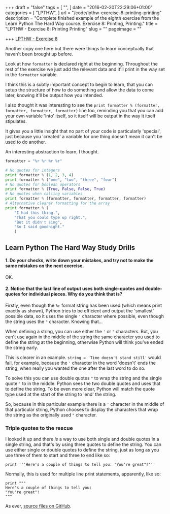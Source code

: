 +++
draft = "false"
tags = [
  "",
]
date = "2016-02-20T22:29:06+01:00"
categories = [
  "LPTHW",
]
url = "/code/lpthw-exercise-8-printing-printing"
description = "Complete finished example of the eighth exercise from the Learn Python The Hard Way course. Exercise 8: Printing, Printing."
title = "LPTHW - Exercise 8: Printing Printing"
slug = ""
pageimage = ""

+++
[LPTHW - Exercise 8](http://learnpythonthehardway.org/book/ex8.html)

Another copy one here but there were things to learn conceptually that haven't been brought up before. 

Look at how `formatter` is declared right at the beginning. Throughout the rest of the exercise we just add the relevant data and it'll print in the way set in the `formatter` variable. 

I think this is a subtly important concept to begin to learn, that you can setup the structure of how to do something and allow the data to come later, knowing it'll be output how you intended. 

I also thought it was interesting to see the `print formatter % (formatter, formatter, formatter, formatter)` line too, reminding you that you can add your own variable 'into' itself, so it itself will be output in the way it itself stipulates. 

It gives you a little insight that no part of your code is particularly 'special', just because you 'created' a variable for one thing doesn't mean it can't be used to do another. 

An interesting abstraction to learn, I thought. 
 
```python
formatter = "%r %r %r %r"

# No quotes for integers
print formatter % (1, 2, 3, 4)
print formatter % ("one", "two", "three", "four")
# No quotes for boolean operators
print formatter % (True, False, False, True)
# No quotes when calling variables
print formatter % (formatter, formatter, formatter, formatter)
# Alternative clearer formatting for the array
print formatter % (
    "I had this thing.",
    "That you could type up right.",
    "But it didn't sing",
    "So I said goodnight."
    )
```

## Learn Python The Hard Way Study Drills

#### 1. Do your checks, write down your mistakes, and try not to make the same mistakes on the next exercise.

OK.

#### 2. Notice that the last line of output uses both single-quotes and double-quotes for individual pieces. Why do you think that is?

Firstly, even though the `%r` format string has been used (which means print exactly as shown), Python tries to be efficient and output the 'smallest' possible data, so it uses the single `'` character where possible, even though the string uses the `"` character. Knowing that...

When defining a string, you can use either the `'` or `"` characters. But, you can't use again in the middle of the string the same character you used to define the string at the beginning, otherwise Python will think you've ended the string early. 

This is clearer in an example. `string = 'Time doesn't stand still'` would fail, for example, because the `'` character in the word 'doesn't' ends the string, when really you wanted the one after the last word to do so.

To solve this you can use double quotes `"` to wrap the string and the single quote `'` to in the middle. Python sees the two double quotes and uses that to define the string. To be even more clear, Python will match the quote type used at the start of the string to 'end' the string. 

So, because in this particular example there is a `'` character in the middle of that particular string, Python chooses to display the characters that wrap the string as the originally used `"` character.

### Triple quotes to the rescue

I looked it up and there *is* a way to use both single and double quotes in a single string, and that's by using three quotes to define the string. You can use either single or double quotes to define the string, just as long as you use three of them to start and three to end like so:

`print '''Here's a couple of things to tell you: "You're great"!'''`

Normally, this is used for multiple line print statements, apparently, like so:
 
```
print """
Here's a couple of things to tell you: 
"You're great"!
"""
``` 

As ever, [source files on GitHub](https://github.com/PuffinBlue/LPTHW).
